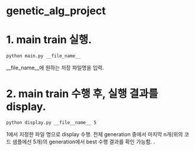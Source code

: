 # genetic_alg_project

# 1. main train 실행.

```
python main.py __file_name__
```

__file_name__에 원하는 저장 파일명을 입력.

# 2. main train 수행 후, 실행 결과를 display.

```
python display.py __file__name__ 5
```
1에서 지정한 파일 명으로 display 수행. 전체 generation 중에서 마지막 n개(위의 코드 샘플에선 5개)의 generation에서 best 수행 결과를 확인 가능함. .
